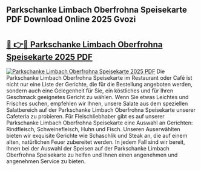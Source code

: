 ## Parkschanke Limbach Oberfrohna Speisekarte PDF Download Online 2025 Gvozi

# <h2><a href="http://gcci5lc.nevu.top/?p=Parkschanke+Limbach+Oberfrohna+Speisekarte">🔗 👉🔴 Parkschanke Limbach Oberfrohna Speisekarte 2025 PDF</a></h2>

[![Parkschanke Limbach Oberfrohna Speisekarte 2025 PDF](https://i.imgur.com/dBaPXMq.png)](http://gcci5lc.nevu.top/?p=Parkschanke+Limbach+Oberfrohna+Speisekarte)
Die Parkschanke Limbach Oberfrohna Speisekarte im Restaurant oder Café ist nicht nur eine Liste der Gerichte, die für die Bestellung angeboten werden, sondern auch eine Gelegenheit für Sie, ein köstliches und für Ihren Geschmack geeignetes Gericht zu wählen. Wenn Sie etwas Leichtes und Frisches suchen, empfehlen wir Ihnen, unsere Salate aus dem speziellen Salatbereich auf der Parkschanke Limbach Oberfrohna Speisekarte unserer Cafeteria zu probieren. Für Fleischliebhaber gibt es auf unserer Parkschanke Limbach Oberfrohna Speisekarte eine Auswahl an Gerichten: Rindfleisch, Schweinefleisch, Huhn und Fisch. Unseren Auserwählten bieten wir exquisite Gerichte wie Schaschlik und Steak an, die auf einem alten, natürlichen Feuer zubereitet werden. In jedem Fall sind wir bereit, Ihnen bei der Auswahl der Speisen auf der Parkschanke Limbach Oberfrohna Speisekarte zu helfen und Ihnen einen angenehmen und angenehmen Service zu bieten.
